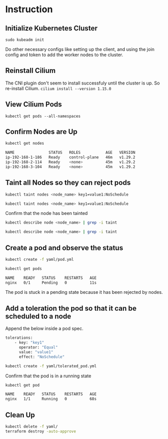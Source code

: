 # Instruction

## Initialize Kubernetes Cluster

`sudo kubeadm init`

Do other necessary configs like setting up the client, and using the join config and token to add the worker nodes to the cluster.

## Reinstall Cilium

The CNI plugin don't seem to install successfuly until the cluster is up. So re-install Cilium.
`cilium install --version 1.15.0`

## View Cilium Pods

`kubectl get pods --all-namespaces`

## Confirm Nodes are Up

```bash
kubectl get nodes

NAME               STATUS   ROLES           AGE   VERSION
ip-192-168-1-186   Ready    control-plane   46m   v1.29.2
ip-192-168-2-114   Ready    <none>          45m   v1.29.2
ip-192-168-3-104   Ready    <none>          45m   v1.29.2
```

## Taint all Nodes so they can reject pods

```bash
kubectl taint nodes <node_name> key1=value1:NoSchedule

kubectl taint nodes <node_name> key1=value1:NoSchedule
```

Confirm that the node has been tainted

```bash
kubectl describe node <node_name> | grep -i taint

kubectl describe node <node_name> | grep -i taint
```

## Create a pod and observe the status

```bash
kubectl create -f yaml/pod.yml

kubectl get pods

NAME    READY   STATUS    RESTARTS   AGE
nginx   0/1     Pending   0          11s
```

The pod is stuck in a pending state because it has been rejected by nodes.

## Add a toleration the pod so that it can be scheduled to a node

Append the below inside a pod spec.

```bash
tolerations:
    - key: "key1"
      operator: "Equal"
      value: "value1"
      effect: "NoSchedule"

kubectl create -f yaml/tolerated_pod.yml
```

Confirm that the pod is in a running state

```bash
kubectl get pod

NAME    READY   STATUS    RESTARTS   AGE
nginx   1/1     Running   0          68s
```

## Clean Up

```bash
kubectl delete -f yaml/
terraform destroy -auto-approve
```
